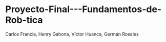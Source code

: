 # Proyecto-Final---Fundamentos-de-Rob-tica
Carlos Francia, Henry Gahona, Víctor Huanca, Germán Rosales
